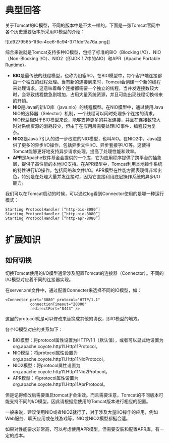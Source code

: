 # 典型回答


关于Tomcat的IO模型，不同的版本中是不太一样的，下面是一张Tomcat官网中各个历史重要版本所采用IO模型的介绍：



![[d9279565-1f6e-4ce6-8c94-371fdef7a76a.png]]



综合来说就是Tomcat支持多种IO模型，包括了标准的BIO（Blocking I/O）、NIO（Non-Blocking I/O）、NIO2（即JDK 1.7中的AIO）和APR（Apache Portable Runtime）。



+ **BIO**是最传统的线程模型，也称为阻塞I/O。在BIO模型中，每个客户端连接都由一个独立的线程处理。当有新的连接到来时，Tomcat会创建一个新的线程来处理请求。这意味着每个连接都需要一个独立的线程，当并发连接数较大时，会导致线程数急剧增加，占用大量系统资源，并且可能出现线程切换带来的开销。
+ **NIO**是Java的新I/O库（java.nio）的线程模型。在NIO模型中，通过使用Java NIO的选择器（Selector）机制，一个线程可以同时处理多个连接的请求。NIO模型相对于BIO模型来说，能够支持更多的并发连接，并且在连接数较大时对系统资源的消耗较少，但由于在应用层需要处理I/O事件，编程较为复杂。
+ **NIO2**是Java 7引入的进一步改进的NIO模型，也叫AIO。在NIO2中，Java提供了更多的异步I/O操作，包括异步文件I/O、异步套接字I/O等。这使得Tomcat能够更好地支持异步请求处理，提高了处理性能和效率。
+ **APR**是Apache软件基金会提供的一个库，它为应用程序提供了跨平台的抽象层，提供了高性能的本地I/O支持。在APR模型中，Tomcat利用本地操作系统的特性进行I/O操作，包括网络和文件I/O。APR模型在性能方面表现得非常出色，特别是在处理大量并发连接时，因为它直接利用底层操作系统的异步I/O能力。





我们可以在Tomcat启动的时候，可以通过log看到Connector使用的是哪一种运行模式：



```plain
Starting ProtocolHandler [“http-bio-8080”]
Starting ProtocolHandler [“http-nio-8080”]
Starting ProtocolHandler [“http-apr-8080”]
```



# 扩展知识


## 如何切换


切换Tomcat使用的I/O模型通常涉及配置Tomcat的连接器（Connector）。不同的I/O模型对应着不同的连接器实现。



在server.xml文件中，通过配置Connecter来选择不同的IO模型，如：



```plain
<Connector port="8080" protocol="HTTP/1.1"
           connectionTimeout="20000"
           redirectPort="8443" />
```



这里的protocol就是可以修改来替换成其他的协议，即IO模型的地方。



各个IO模型对应的关系如下：



+ BIO模型：将protocol属性设置为HTTP/1.1（默认值），或者可以显式地设置为org.apache.coyote.http11.Http11Protocol。
+ NIO模型：将protocol属性设置为org.apache.coyote.http11.Http11NioProtocol。
+ NIO2模型：将protocol属性设置为org.apache.coyote.http11.Http11Nio2Protocol。
+ APR模型：将protocol属性设置为org.apache.coyote.http11.Http11AprProtocol。



但是记得修改后需要重启tomcat才会生效。而且需要注意，Tomcat的不同版本可能支持不同的I/O模型，因此请根据您使用的Tomcat版本进行相应的配置。



一般来说，建议使用NIO或者NIO2就行了，对于涉及大量I/O操作的应用，例如Web服务、聊天应用或在线游戏等，NIO或NIO2模型都挺合适。



如果对性能要求非常高，可以考虑使用APR模型，但需要安装和配置APR库，有一定的成本。

